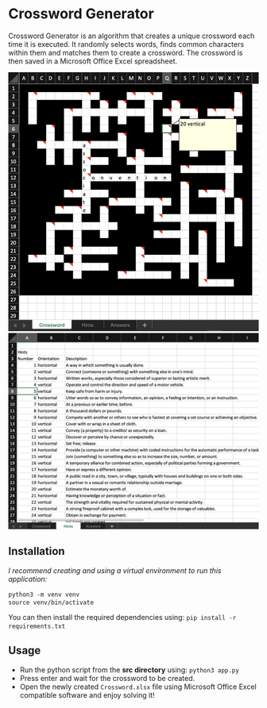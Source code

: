# Crossword Generator
Crossword Generator is an algorithm that creates a unique crossword each time it is executed. It randomly selects words, finds common characters within them and matches them to create a crossword. The crossword is then saved in a Microsoft Office Excel spreadsheet.

![Screenshot of Crossword](docs/crossword_img1.png)
![Screenshot of Crossword](docs/crossword_img2.png)

## Installation
*I recommend creating and using a virtual environment to run this application:*
```shell
python3 -m venv venv
source venv/bin/activate
```

You can then install the required dependencies using:
`pip install -r requirements.txt`

## Usage
* Run the python script from the **src directory** using:
`python3 app.py`
* Press enter and wait for the crossword to be created.
* Open the newly created `Crossword.xlsx` file using Microsoft Office Excel compatible software and enjoy solving it!



